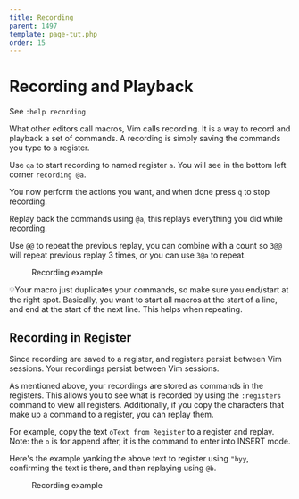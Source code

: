 ```yaml
---
title: Recording
parent: 1497
template: page-tut.php
order: 15
---
```


# Recording and Playback

<span class="sidenote">See `:help recording`</span>

What other editors call macros, Vim calls recording. It is a way to record and playback a set of commands. A recording is simply saving the commands you type to a register.

Use `qa` to start recording to named register `a`. You will see in the bottom left corner `recording @a`.

You now perform the actions you want, and when done press `q` to stop recording.

Replay back the commands using `@a`, this replays everything you did while recording.

Use `@@` to repeat the previous replay, you can combine with a count so `3@@` will repeat previous replay 3 times, or you can use `3@a` to repeat.

<figure><asciinema-player src="/a/casts/vim/recording.cast" font-size="large" cols="58" rows="15"></asciinema-player><figcaption>Recording example</figcaption></figure>

<span class="tip">💡</span>Your macro just duplicates your commands, so make sure you end/start at the right spot. Basically, you want to start all macros at the start of a line, and end at the start of the next line. This helps when repeating.


## Recording in Register

<span class="sidenote">Since recording are saved to a register, and registers persist between Vim sessions. Your recordings persist between Vim sessions.</span>

As mentioned above, your recordings are stored as commands in the registers. This allows you to see what is recorded by using the `:registers` command to view all registers. Additionally, if you copy the characters that make up a command to a register, you can replay them.

For example, copy the text `oText from Register` to a register and replay. Note: the `o` is for append after, it is the command to enter into INSERT mode.

Here's the example yanking the above text to register using `"byy`, confirming the text is there, and then replaying using `@b`.

<figure><asciinema-player src="/a/casts/vim/recording2.cast" font-size="large" cols="58" rows="15"></asciinema-player><figcaption>Recording example</figcaption></figure>


